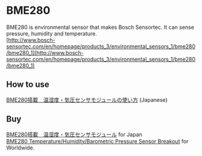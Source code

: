 # BME280

BME280 is environmental sensor that makes Bosch Sensortec. It can sense pressure, humidity and temperature.  
[http://www.bosch-sensortec.com/en/homepage/products_3/environmental_sensors_1/bme280/bme280_1](http://www.bosch-sensortec.com/en/homepage/products_3/environmental_sensors_1/bme280/bme280_1)

## How to use
[BME280搭載　温湿度・気圧センサモジュールの使い方](http://trac.switch-science.com/wiki/BME280) (Japanese)

## Buy
[BME280搭載　温湿度・気圧センサモジュール](https://www.switch-science.com/catalog/2236/) for Japan  
[BME280 Temperature/Humidity/Barometric Pressure Sensor Breakout](https://international.switch-science.com/catalog/2236/) for Worldwide.
